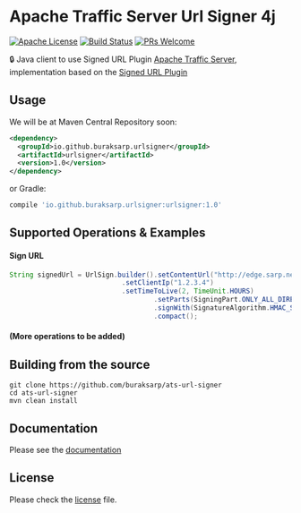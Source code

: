 Apache Traffic Server Url Signer 4j
========

[![Apache License](http://img.shields.io/badge/license-ASL-blue.svg)](https://github.com/buraksarp/ats-url-signer/blob/master/LICENSE)
[![Build Status](https://travis-ci.org/buraksarp/ats-url-signer.svg)](https://travis-ci.org/buraksarp/ats-url-signer)
[![PRs Welcome](https://img.shields.io/badge/PRs-welcome-brightgreen.svg)](http://makeapullrequest.com)

:lock: Java client to use Signed URL Plugin [Apache Traffic Server](http://trafficserver.apache.org), implementation based on the [Signed URL Plugin](https://docs.trafficserver.apache.org/en/latest/admin-guide/plugins/url_sig.en.html)

Usage
--------

We will be at Maven Central Repository soon:
```xml
<dependency>
  <groupId>io.github.buraksarp.urlsigner</groupId>
  <artifactId>urlsigner</artifactId>
  <version>1.0</version>
</dependency>
```
or Gradle:
```groovy
compile 'io.github.buraksarp.urlsigner:urlsigner:1.0'
```

Supported Operations & Examples
--------

#### Sign URL

```java
String signedUrl = UrlSign.builder().setContentUrl("http://edge.sarp.net/public/magazine/object.pdf")
               			    .setClientIp("1.2.3.4")
                		    .setTimeToLive(2, TimeUnit.HOURS)
                                    .setParts(SigningPart.ONLY_ALL_DIRECTORY)
                                    .signWith(SignatureAlgorithm.HMAC_SHA1, "secret_key", 0)
                                    .compact();
```

#### (More operations to be added)

Building from the source
--------
```
git clone https://github.com/buraksarp/ats-url-signer
cd ats-url-signer
mvn clean install
```

Documentation
--------

Please see the [documentation](https://docs.trafficserver.apache.org/en/latest/admin-guide/plugins/url_sig.en.html)

License
--------

Please check the [license](https://github.com/buraksarp/ats-url-signer/blob/master/LICENSE) file.
